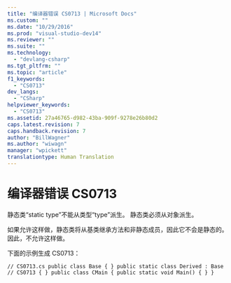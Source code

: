 ```yaml
---
title: "编译器错误 CS0713 | Microsoft Docs"
ms.custom: ""
ms.date: "10/29/2016"
ms.prod: "visual-studio-dev14"
ms.reviewer: ""
ms.suite: ""
ms.technology: 
  - "devlang-csharp"
ms.tgt_pltfrm: ""
ms.topic: "article"
f1_keywords: 
  - "CS0713"
dev_langs: 
  - "CSharp"
helpviewer_keywords: 
  - "CS0713"
ms.assetid: 27a46765-d982-43ba-909f-9278e26b80d2
caps.latest.revision: 7
caps.handback.revision: 7
author: "BillWagner"
ms.author: "wiwagn"
manager: "wpickett"
translationtype: Human Translation
---
```

# 编译器错误 CS0713
静态类“static type”不能从类型“type”派生。 静态类必须从对象派生。  
  
 如果允许这样做，静态类将从基类继承方法和非静态成员，因此它不会是静态的。 因此，不允许这样做。  
  
 下面的示例生成 CS0713：  
  
```  
// CS0713.cs public class Base { } public static class Derived : Base  // CS0713 { } public class CMain { public static void Main() { } }  
```